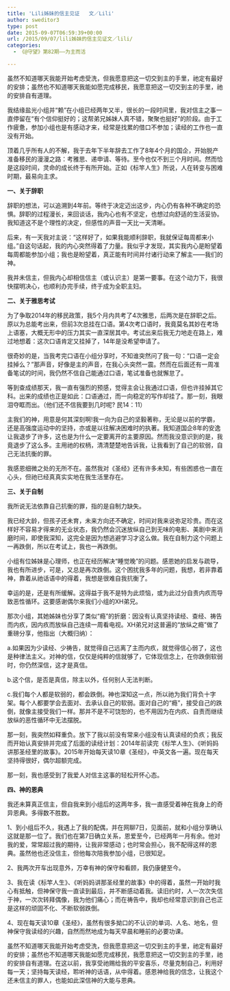 ```yaml
---
title: 'Lili姊妹的信主见证   文／Lili'
author: sweditor3
type: post
date: 2015-09-07T06:59:39+00:00
url: /2015/09/07/lili姊妹的信主见证文／lili/
categories:
  - 《@守望》第82期——为主而活

---
```

虽然不知道哪天我能开始考虑受洗，但我愿意把这一切交到主的手里，祂定有最好的安排；虽然也不知道哪天我能如愿完成移民，我愿意把这一切交到主的手里，祂的安排自有道理。 

<!--more-->

我结缘盐光小组并&ldquo;赖&rdquo;在小组已经两年又半，很长的一段时间里，我对信主之事一直停留在&ldquo;有个信仰挺好的；这帮弟兄姊妹人真不错，聚聚也挺好&rdquo;的阶段。由于工作疲惫，参加小组也是有感动才来，经常是找累的借口不参加；读经的工作也一直没有开始。 

顶着几乎所有人的不解，我于去年下半年辞去工作了8年4个月的国企，开始脱产准备移民的漫漫之路：考雅思、递申请、等待。至今也仅不到三个月时间。然而恰是这段时间，灵命的成长终于有所开始。正如《标竿人生》所说，人在转变与困难时期，最易向主求。 

**一、关于辞职** 

辞职的想法，可以追溯到4年前。等终于决定迈出这步，内心仍有各种不确定的恐惧。辞职的过程漫长，来回谈话，我内心也有不坚定，也想过向舒适的生活妥协。我知道这不是个理性的决定，但感性的声音一天比一天清晰。 

后来，有一天我对主说：&ldquo;这样好了，如果我能顺利辞职，我就保证每周都来小组。&rdquo;自这句话起，我的内心突然得着了力量。我似乎才发现，其实我内心是盼望着每周都能参加小组；我也是盼望着，真正能有时间并付诸行动来了解主&mdash;&mdash;我们的神。 

我并未信主，但我内心却相信信主（或认识主）是第一要事。在这个动力下，我很快摆明决心，也顺利办完手续，终于成为全职主妇。 

**二、关于雅思考试** 

为了争取2014年的移民政策，我5个月内共考了4次雅思，后两次是在辞职之后。原以为总能考出来，但前3次总挂在口语。第4次考口语时，我竟莫名其妙在考场上语塞，大概无形中的压力其实一直深居其中。考试出来后我无力地走在路上，难过地想着：这次口语肯定又挂掉了，14年是没希望申请了。 

很奇妙的是，当我考完口语在小组分享时，不知谁突然问了我一句：&ldquo;口语一定会挂掉么？&rdquo;那声音，好像是主的声音，在我心头突然一震。然而在后面还有一周准备笔试的时间，我仍然不信自己能通过口语，笔试准备也就懈怠了。 

等到查成绩那天，我一直有强烈的预感，觉得主会让我通过口语，但也许挂掉其它科。出来的成绩也正是如此：口语通过，而一向稳定的写作却挂了。那一刻，我眼泪夺眶而出。（他们还不信我要到几时呢? 民14：11） 

主我们的神，用意是何其深刻啊!我一向为自己的坚毅著称，无论是以前的学霸，还是高强度运动中的坚持，亦或是以往解决困难时的执著。我知道国企8年的安逸让我退步了许多，这也是为什么一定要离开的主要原因。然而我没意识到的是，我竟退步了这么多。主用祂的权柄，清清楚楚地告诉我，让我看到了自己的软弱，自己无法抗衡的罪。 

我感恩细微之处的无所不在。虽然我对《圣经》还有许多未知，有些困惑也一直在心头，但祂已经真真实实地在我生活里存在。 

**三、关于自制** 

我所说无法依靠自己抗衡的罪，指的是自制力缺失。 

我已经大龄，但孩子还未育，未来方向还不确定，时间对我来说弥足珍贵。而在这样好不容易才得来的无业状态，我仍然会沉迷放纵自己到无味的电影、美剧中来消磨时间，即使我深知，这完全是因为想逃避学习才这么做。我在自制力这个问题上一再跌倒，所以在考试上，我也一再跌倒。 

小组有位姊妹是心理师，也正在经历解决&ldquo;睡觉晚&rdquo;的问题。感恩她的启发与疏导，我也有所进步，可是，又总是再次跌倒。这个困扰我多年的问题，我想，若非靠着神，靠着从祂话语中的得着，我想是很难自我抗衡了。 

幸运的是，还是有所缓解。这得益于我不是特为此烦恼，或为此过分自责内疚而导致恶性循环。这要感谢偶尔来我们小组的XH弟兄。
	  
那次小组，其她姊妹也分享了类似&ldquo;瘾&rdquo;的折磨：因没有认真坚持读经、查经、祷告而内疚，因内疚而放纵自己连续一周看电视。XH弟兄对这普遍的&ldquo;放纵之瘾&rdquo;做了重磅分享，他指出（大概归纳）： 

a.如果因为少读经、少祷告，就觉得自己远离了主而内疚，就觉得信心弱了，这也是种律法主义。对神的信，仅仅是纯粹的信就够了，它体现信念上，在你跌倒软弱时，你仍然深信，这才是真信。 

b.这个信，是否是真信，除主以外，任何别人无法判断。 

c.我们每个人都是软弱的，都会跌倒。神也深知这一点，所以祂为我们背负十字架。每个人都要学会去面对、去承认自己的软弱。面对自己的&ldquo;瘾&rdquo;，接受自己的跌倒，就像主接受我们一样。那并不是不可饶恕的，也不用因为在内疚、自责而继续放纵的恶性循环中无法摆脱。 

那一刻，我突然如释重负。放下了我以前没有常来小组没有认真读经的负疚；我反而开始认真安排并完成了后面的读经计划：2014年前读完《标竿人生》、《听妈妈讲那圣经里的故事》。2015年开始每天读10章《圣经》，中英文各一遍。现在每天坚持得很好，偶尔超额完成。 

那一刻，我也感受到了我爱人对信主这事的轻松开怀心态。 

**四、神的恩典** 

我还未算真正信主，但自我来到小组后的这两年多，我一直感受着神在我身上的奇异恩典。多得数不胜数。 

1、到小组后不久，我遇上了我的配偶，并在网聊7日，见面前，就和小组分享确认这就是那一位了。我们也在第7日确立关系，恩爱至今，已经两年一月有余。他对我的爱，常常超过我的期待，让我非常感动；也时常会担心，我不配得这样的恩典。虽然他也还没信主，但他每次陪我参加小组，已很知足。 

2、我两次开车出现意外，万幸有神的保守和看顾，我仍康健至今。 

3、我在读《标竿人生》、《听妈妈讲那圣经里的故事》中的得着，虽然一开始时我心有抵触，但神保守我一直读到最后，并不断感动着我。读旧约时，人一次次失信于神，一次次转拜偶像，我为他们痛心；而在祷告中，我却也经常意识到自己也正是这样的顽固不化、不断软弱跌倒。 

4、现在每天读10章《圣经》，虽然有很多拗口的不认识的单词、人名、地名，但神保守我读经的兴趣，自然而然地成为每天早晨和睡前的必要功课。 

虽然不知道哪天我能开始考虑受洗，但我愿意把这一切交到主的手里，祂定有最好的安排；虽然也不知道哪天我能如愿完成移民，我愿意把这一切交到主的手里，祂的安排自有道理。在这以前，我享受祂赐给我的平安喜乐，尽量克制自己，利用好每一天；坚持每天读经，聆听神的话语，从中得着。感恩神给我的信念，让我这个还未信主的罪人，也能如此深信神的大能与恩典。
